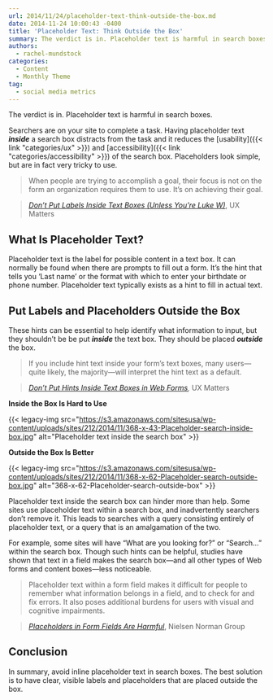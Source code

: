 ```yaml
---
url: 2014/11/24/placeholder-text-think-outside-the-box.md
date: 2014-11-24 10:00:43 -0400
title: 'Placeholder Text: Think Outside the Box'
summary: The verdict is in. Placeholder text is harmful in search boxes. Searchers are on your site to complete a task. Having placeholder text inside a search box distracts from the task and it reduces the usability and accessibility of the search box. Placeholders look simple, but are in fact very tricky to use. When people
authors:
  - rachel-mundstock
categories:
  - Content
  - Monthly Theme
tag:
  - social media metrics
---
```


The verdict is in. Placeholder text is harmful in search boxes.

Searchers are on your site to complete a task. Having placeholder text **_inside_** a search box distracts from the task and it reduces the [usability]({{< link "categories/ux" >}}) and [accessibility]({{< link "categories/accessibility" >}}) of the search box. Placeholders look simple, but are in fact very tricky to use.

> When people are trying to accomplish a goal, their focus is not on the form an organization requires them to use. It’s on achieving their goal.
  
> [_Don’t Put Labels Inside Text Boxes (Unless You’re Luke W)_](http://www.uxmatters.com/mt/archives/2013/02/dont-put-labels-inside-text-boxes-unless-youre-luke-w.php), UX Matters

## What Is Placeholder Text?

Placeholder text is the label for possible content in a text box. It can normally be found when there are prompts to fill out a form. It’s the hint that tells you ‘Last name’ or the format with which to enter your birthdate or phone number. Placeholder text typically exists as a hint to fill in actual text.

## Put Labels and Placeholders Outside the Box

These hints can be essential to help identify what information to input, but they shouldn&#8217;t be be put **_inside_** the text box. They should be placed _**outside**_ the box.

> If you include hint text inside your form’s text boxes, many users—quite likely, the majority—will interpret the hint text as a default.
  
> _[Don’t Put Hints Inside Text Boxes in Web Forms](http://www.uxmatters.com/mt/archives/2010/03/dont-put-hints-inside-text-boxes-in-web-forms.php),_ UX Matters

**Inside the Box Is Hard to Use**

{{< legacy-img src="https://s3.amazonaws.com/sitesusa/wp-content/uploads/sites/212/2014/11/368-x-43-Placeholder-search-inside-box.jpg" alt="Placeholder text inside the search box" >}}

**Outside the Box Is Better**

{{< legacy-img src="https://s3.amazonaws.com/sitesusa/wp-content/uploads/sites/212/2014/11/368-x-62-Placeholder-search-outside-box.jpg" alt="368-x-62-Placeholder-search-outside-box" >}}

Placeholder text inside the search box can hinder more than help. Some sites use placeholder text within a search box, and inadvertently searchers don’t remove it. This leads to searches with a query consisting entirely of placeholder text, or a query that is an amalgamation of the two.

For example, some sites will have “What are you looking for?” or “Search…” within the search box. Though such hints can be helpful, studies have shown that text in a field makes the search box—and all other types of Web forms and content boxes—less noticeable.

> Placeholder text within a form field makes it difficult for people to remember what information belongs in a field, and to check for and fix errors. It also poses additional burdens for users with visual and cognitive impairments.
  
> [_Placeholders in Form Fields Are Harmful_](http://www.nngroup.com/articles/form-design-placeholders/), Nielsen Norman Group

## Conclusion

In summary, avoid inline placeholder text in search boxes. The best solution is to have clear, visible labels and placeholders that are placed outside the box.